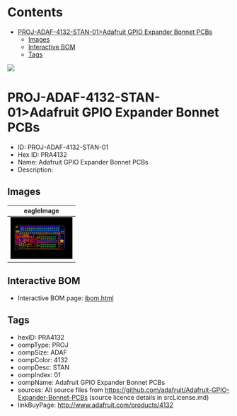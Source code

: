 



Contents
========

* [PROJ-ADAF-4132-STAN-01>Adafruit GPIO Expander Bonnet PCBs](#proj-adaf-4132-stan-01adafruit-gpio-expander-bonnet-pcbs)
	* [Images](#images)
	* [Interactive BOM](#interactive-bom)
	* [Tags](#tags)
  
![][im]
# PROJ-ADAF-4132-STAN-01>Adafruit GPIO Expander Bonnet PCBs

- ID: PROJ-ADAF-4132-STAN-01
- Hex ID: PRA4132
- Name: Adafruit GPIO Expander Bonnet PCBs
- Description: 

## Images
  
  

|eagleImage|
| :---: |
|[![eagleImage](eagleImage_140.png)](eagleImage_600.png)|

## Interactive BOM

- Interactive BOM page: [ibom.html](kicad/bom/ibom.html)

## Tags

- hexID: PRA4132
- oompType: PROJ
- oompSize: ADAF
- oompColor: 4132
- oompDesc: STAN
- oompIndex: 01
- oompName: Adafruit GPIO Expander Bonnet PCBs
- sources: All source files from https://github.com/adafruit/Adafruit-GPIO-Expander-Bonnet-PCBs (source licence details in srcLicense.md)
- linkBuyPage: http://www.adafruit.com/products/4132



[im]: eagleImage_450.png
